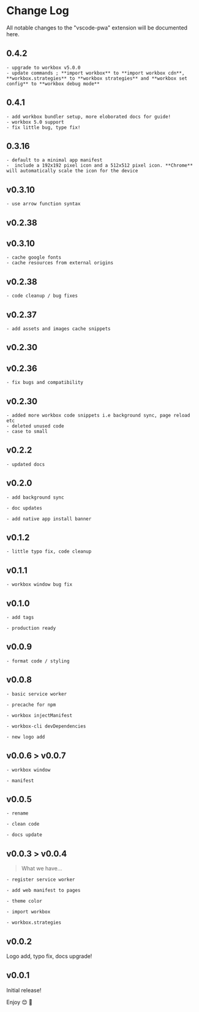 # Change Log

All notable changes to the "vscode-pwa" extension will be documented here.

## 0.4.2

    - upgrade to workbox v5.0.0
    - update commands ; **import workbox** to **import workbox cdn**, **workbox.strategies** to **workbox strategies** and **workbox set config** to **workbox debug mode**
    
## 0.4.1

    - add workbox bundler setup, more eloborated docs for guide!
    - workbox 5.0 support
    - fix little bug, type fix!

## 0.3.16
    - default to a minimal app manifest
    -  include a 192x192 pixel icon and a 512x512 pixel icon. **Chrome** will automatically scale the icon for the device

## v0.3.10

    - use arrow function syntax

## v0.2.38

## v0.3.10

    - cache google fonts 
    - cache resources from external origins 

## v0.2.38

    - code cleanup / bug fixes

## v0.2.37

    - add assets and images cache snippets

## v0.2.30

## v0.2.36

    - fix bugs and compatibility

## v0.2.30

    - added more workbox code snippets i.e background sync, page reload etc
    - deleted unused code
    - case to small

## v0.2.2

    - updated docs

## v0.2.0

    - add background sync

    - doc updates

    - add native app install banner

## v0.1.2

    - little typo fix, code cleanup

## v0.1.1

    - workbox window bug fix

## v0.1.0

    - add tags

    - production ready

## v0.0.9

    - format code / styling

## v0.0.8

    - basic service worker

    - precache for npm

    - workbox injectManifest

    - workbox-cli devDependencies

    - new logo add

## v0.0.6 > v0.0.7

    - workbox window

    - manifest

## v0.0.5

    - rename

    - clean code

    - docs update

## v0.0.3 > v0.0.4

> What we have...

    - register service worker

    - add web manifest to pages

    - theme color

    - import workbox

    - workbox.strategies

## v0.0.2

Logo add, typo fix, docs upgrade!

## v0.0.1

Initial release!

Enjoy 😊 🐥
